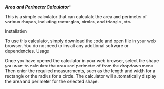 *****Area and Perimeter Calculator******


This is a simple calculator that can calculate the area and perimeter of various shapes, including rectangles, circles, and triangle ,etc.

Installation

To use this calculator, simply download the code and open file in your web browser. You do not need to install any additional software or dependencies.
Usage

Once you have opened the calculator in your web browser, select the shape you want to calculate the area and perimeter of from the dropdown menu. Then enter the required measurements, such as the length and width for a rectangle or the radius for a circle. The calculator will automatically display the area and perimeter for the selected shape.


